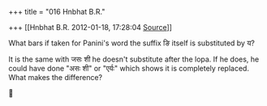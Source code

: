 +++
title = "016 Hnbhat B.R."

+++
[[Hnbhat B.R.	2012-01-18, 17:28:04 [Source](https://groups.google.com/g/samskrita/c/mFZcPyTVGKg)]]



What bars if taken for Panini's word the suffix ङि itself is substituted by य?

  

It is the same with जसः शी he doesn't substitute after the lopa. If he
does, he could have done "असः शी" or "एर्यः" which shows it is completely replaced. What makes the difference?



